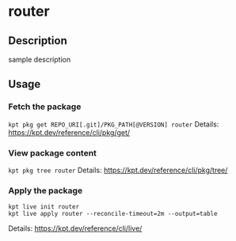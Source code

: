 # router

## Description
sample description

## Usage

### Fetch the package
`kpt pkg get REPO_URI[.git]/PKG_PATH[@VERSION] router`
Details: https://kpt.dev/reference/cli/pkg/get/

### View package content
`kpt pkg tree router`
Details: https://kpt.dev/reference/cli/pkg/tree/

### Apply the package
```
kpt live init router
kpt live apply router --reconcile-timeout=2m --output=table
```
Details: https://kpt.dev/reference/cli/live/
